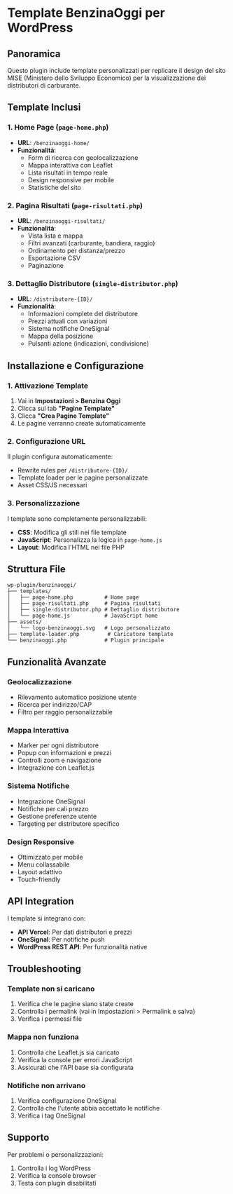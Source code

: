 # Template BenzinaOggi per WordPress

## Panoramica

Questo plugin include template personalizzati per replicare il design del sito MISE (Ministero dello Sviluppo Economico) per la visualizzazione dei distributori di carburante.

## Template Inclusi

### 1. Home Page (`page-home.php`)
- **URL**: `/benzinaoggi-home/`
- **Funzionalità**:
  - Form di ricerca con geolocalizzazione
  - Mappa interattiva con Leaflet
  - Lista risultati in tempo reale
  - Design responsive per mobile
  - Statistiche del sito

### 2. Pagina Risultati (`page-risultati.php`)
- **URL**: `/benzinaoggi-risultati/`
- **Funzionalità**:
  - Vista lista e mappa
  - Filtri avanzati (carburante, bandiera, raggio)
  - Ordinamento per distanza/prezzo
  - Esportazione CSV
  - Paginazione

### 3. Dettaglio Distributore (`single-distributor.php`)
- **URL**: `/distributore-{ID}/`
- **Funzionalità**:
  - Informazioni complete del distributore
  - Prezzi attuali con variazioni
  - Sistema notifiche OneSignal
  - Mappa della posizione
  - Pulsanti azione (indicazioni, condivisione)

## Installazione e Configurazione

### 1. Attivazione Template
1. Vai in **Impostazioni > Benzina Oggi**
2. Clicca sul tab **"Pagine Template"**
3. Clicca **"Crea Pagine Template"**
4. Le pagine verranno create automaticamente

### 2. Configurazione URL
Il plugin configura automaticamente:
- Rewrite rules per `/distributore-{ID}/`
- Template loader per le pagine personalizzate
- Asset CSS/JS necessari

### 3. Personalizzazione
I template sono completamente personalizzabili:
- **CSS**: Modifica gli stili nei file template
- **JavaScript**: Personalizza la logica in `page-home.js`
- **Layout**: Modifica l'HTML nei file PHP

## Struttura File

```
wp-plugin/benzinaoggi/
├── templates/
│   ├── page-home.php          # Home page
│   ├── page-risultati.php     # Pagina risultati
│   ├── single-distributor.php # Dettaglio distributore
│   └── page-home.js           # JavaScript home
├── assets/
│   └── logo-benzinaoggi.svg   # Logo personalizzato
├── template-loader.php         # Caricatore template
└── benzinaoggi.php            # Plugin principale
```

## Funzionalità Avanzate

### Geolocalizzazione
- Rilevamento automatico posizione utente
- Ricerca per indirizzo/CAP
- Filtro per raggio personalizzabile

### Mappa Interattiva
- Marker per ogni distributore
- Popup con informazioni e prezzi
- Controlli zoom e navigazione
- Integrazione con Leaflet.js

### Sistema Notifiche
- Integrazione OneSignal
- Notifiche per cali prezzo
- Gestione preferenze utente
- Targeting per distributore specifico

### Design Responsive
- Ottimizzato per mobile
- Menu collassabile
- Layout adattivo
- Touch-friendly

## API Integration

I template si integrano con:
- **API Vercel**: Per dati distributori e prezzi
- **OneSignal**: Per notifiche push
- **WordPress REST API**: Per funzionalità native

## Troubleshooting

### Template non si caricano
1. Verifica che le pagine siano state create
2. Controlla i permalink (vai in Impostazioni > Permalink e salva)
3. Verifica i permessi file

### Mappa non funziona
1. Controlla che Leaflet.js sia caricato
2. Verifica la console per errori JavaScript
3. Assicurati che l'API base sia configurata

### Notifiche non arrivano
1. Verifica configurazione OneSignal
2. Controlla che l'utente abbia accettato le notifiche
3. Verifica i tag OneSignal

## Supporto

Per problemi o personalizzazioni:
1. Controlla i log WordPress
2. Verifica la console browser
3. Testa con plugin disabilitati
